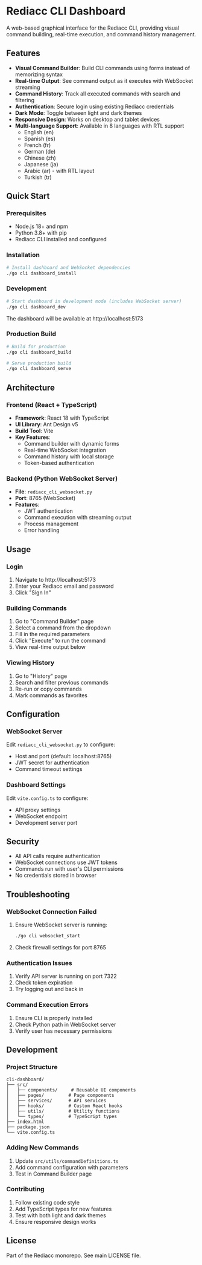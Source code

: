 # Rediacc CLI Dashboard

A web-based graphical interface for the Rediacc CLI, providing visual command building, real-time execution, and command history management.

## Features

- **Visual Command Builder**: Build CLI commands using forms instead of memorizing syntax
- **Real-time Output**: See command output as it executes with WebSocket streaming
- **Command History**: Track all executed commands with search and filtering
- **Authentication**: Secure login using existing Rediacc credentials
- **Dark Mode**: Toggle between light and dark themes
- **Responsive Design**: Works on desktop and tablet devices
- **Multi-language Support**: Available in 8 languages with RTL support
  - English (en)
  - Spanish (es)
  - French (fr)
  - German (de)
  - Chinese (zh)
  - Japanese (ja)
  - Arabic (ar) - with RTL layout
  - Turkish (tr)

## Quick Start

### Prerequisites

- Node.js 18+ and npm
- Python 3.8+ with pip
- Rediacc CLI installed and configured

### Installation

```bash
# Install dashboard and WebSocket dependencies
./go cli dashboard_install
```

### Development

```bash
# Start dashboard in development mode (includes WebSocket server)
./go cli dashboard_dev
```

The dashboard will be available at http://localhost:5173

### Production Build

```bash
# Build for production
./go cli dashboard_build

# Serve production build
./go cli dashboard_serve
```

## Architecture

### Frontend (React + TypeScript)

- **Framework**: React 18 with TypeScript
- **UI Library**: Ant Design v5
- **Build Tool**: Vite
- **Key Features**:
  - Command builder with dynamic forms
  - Real-time WebSocket integration
  - Command history with local storage
  - Token-based authentication

### Backend (Python WebSocket Server)

- **File**: `rediacc_cli_websocket.py`
- **Port**: 8765 (WebSocket)
- **Features**:
  - JWT authentication
  - Command execution with streaming output
  - Process management
  - Error handling

## Usage

### Login

1. Navigate to http://localhost:5173
2. Enter your Rediacc email and password
3. Click "Sign In"

### Building Commands

1. Go to "Command Builder" page
2. Select a command from the dropdown
3. Fill in the required parameters
4. Click "Execute" to run the command
5. View real-time output below

### Viewing History

1. Go to "History" page
2. Search and filter previous commands
3. Re-run or copy commands
4. Mark commands as favorites

## Configuration

### WebSocket Server

Edit `rediacc_cli_websocket.py` to configure:
- Host and port (default: localhost:8765)
- JWT secret for authentication
- Command timeout settings

### Dashboard Settings

Edit `vite.config.ts` to configure:
- API proxy settings
- WebSocket endpoint
- Development server port

## Security

- All API calls require authentication
- WebSocket connections use JWT tokens
- Commands run with user's CLI permissions
- No credentials stored in browser

## Troubleshooting

### WebSocket Connection Failed

1. Ensure WebSocket server is running:
   ```bash
   ./go cli websocket_start
   ```

2. Check firewall settings for port 8765

### Authentication Issues

1. Verify API server is running on port 7322
2. Check token expiration
3. Try logging out and back in

### Command Execution Errors

1. Ensure CLI is properly installed
2. Check Python path in WebSocket server
3. Verify user has necessary permissions

## Development

### Project Structure

```
cli-dashboard/
├── src/
│   ├── components/     # Reusable UI components
│   ├── pages/         # Page components
│   ├── services/      # API services
│   ├── hooks/         # Custom React hooks
│   ├── utils/         # Utility functions
│   └── types/         # TypeScript types
├── index.html
├── package.json
└── vite.config.ts
```

### Adding New Commands

1. Update `src/utils/commandDefinitions.ts`
2. Add command configuration with parameters
3. Test in Command Builder page

### Contributing

1. Follow existing code style
2. Add TypeScript types for new features
3. Test with both light and dark themes
4. Ensure responsive design works

## License

Part of the Rediacc monorepo. See main LICENSE file.